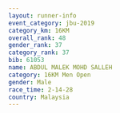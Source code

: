 ```yaml
---
layout: runner-info 
event_category: jbu-2019 
category_km: 16KM  
overall_rank: 48
gender_rank: 37
category_rank: 37
bib: 61053
name: ABDUL MALEK MOHD SALLEH
category: 16KM Men Open
gender: Male
race_time: 2-14-28
country: Malaysia
---
```

